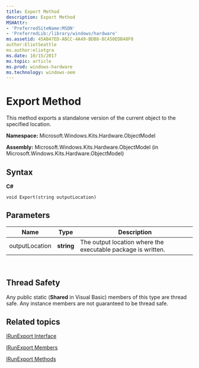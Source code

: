 ```yaml
---
title: Export Method
description: Export Method
MSHAttr:
- 'PreferredSiteName:MSDN'
- 'PreferredLib:/library/windows/hardware'
ms.assetid: 45AB47ED-ABCC-4A49-BDB8-8C450EDB48F0
author:EliotSeattle
ms.author:eliotgra
ms.date: 10/15/2017
ms.topic: article
ms.prod: windows-hardware
ms.technology: windows-oem
---
```


# Export Method


This method exports a standalone version of the current object to the specified location.

**Namespace:** Microsoft.Windows.Kits.Hardware.ObjectModel

**Assembly:** Microsoft.Windows.Kits.Hardware.ObjectModel (in Microsoft.Windows.Kits.Hardware.ObjectModel)

## <span id="Syntax"></span><span id="syntax"></span><span id="SYNTAX"></span>Syntax


**C#**

`void Export(string outputLocation)`

## <span id="Parameters"></span><span id="parameters"></span><span id="PARAMETERS"></span>Parameters


| Name           | Type       | Description                                                  |
|----------------|------------|--------------------------------------------------------------|
| outputLocation | **string** | The output location where the executable package is written. |

 

## <span id="Thread_Safety"></span><span id="thread_safety"></span><span id="THREAD_SAFETY"></span>Thread Safety


Any public static (**Shared** in Visual Basic) members of this type are thread safe. Any instance members are not guaranteed to be thread safe.

## <span id="related_topics"></span>Related topics


[IRunExport Interface](irunexport-interface.md)

[IRunExport Members](irunexport-members.md)

[IRunExport Methods](irunexport-methods.md)

 

 







